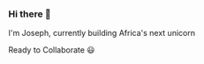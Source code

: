 ### Hi there 👋
I'm Joseph, currently building Africa's next unicorn

Ready to Collaborate 😃
<!--
**kirega/Kirega** is a ✨ _special_ ✨ repository because its `README.md` (this file) appears on your GitHub profile.

Here are some ideas to get you started:

- 🔭 I’m currently working on ... Elixir
- 🌱 I’m currently learning ... Go
- 👯 I’m looking to collaborate on ... Elixir, Angular
- 🤔 I’m looking for help with ... Elixir
- 💬 Ask me about ... Elixir
-->
